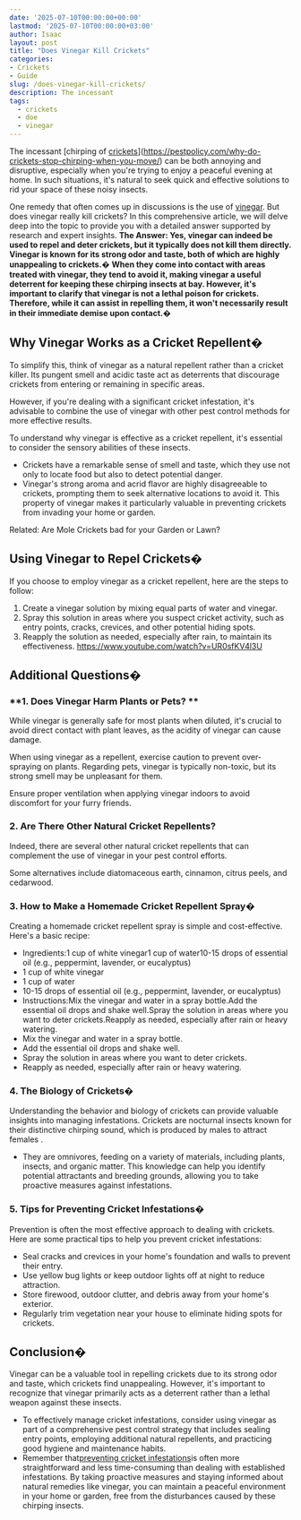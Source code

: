 ```yaml
---
date: '2025-07-10T00:00:00+00:00'
lastmod: '2025-07-10T00:00:00+03:00'
author: Isaac
layout: post
title: "Does Vinegar Kill Crickets"
categories:
- Crickets
- Guide
slug: /does-vinegar-kill-crickets/
description: The incessant
tags: 
  - crickets
  - doe
  - vinegar
---
```

The incessant
[chirping of [crickets](/posts/does-baking-acid-kill-crickets/)](https://pestpolicy.com/why-do-crickets-stop-chirping-when-you-move/)
can be both annoying and disruptive, especially when you're trying to enjoy a peaceful evening at home. In such situations, it's natural to seek quick and effective solutions to rid your space of these noisy insects.

One remedy that often comes up in discussions is the use of [vinegar](/posts/does-vinegar-kill-bed-bugs/). But does vinegar really kill crickets? In this comprehensive article, we will delve deep into the topic to provide you with a detailed answer supported by research and expert insights.
**The Answer: Yes, vinegar can indeed be used to repel and deter crickets, but it typically does not kill them directly. Vinegar is known for its strong odor and taste, both of which are highly unappealing to crickets.�**
**When they come into contact with areas treated with vinegar, they tend to avoid it, making vinegar a useful deterrent for keeping these chirping insects at bay. However, it's important to clarify that vinegar is not a lethal poison for crickets. Therefore, while it can assist in repelling them, it won't necessarily result in their immediate demise upon contact.�**
## **Why Vinegar Works as a Cricket Repellent�**
To simplify this, think of vinegar as a natural repellent rather than a cricket killer. Its pungent smell and acidic taste act as deterrents that discourage crickets from entering or remaining in specific areas.

However, if you're dealing with a significant cricket infestation, it's advisable to combine the use of vinegar with other pest control methods for more effective results.

To understand why vinegar is effective as a cricket repellent, it's essential to consider the sensory abilities of these insects.
- Crickets have a remarkable sense of smell and taste, which they use not only to locate food but also to detect potential danger.
- Vinegar's strong aroma and acrid flavor are highly disagreeable to crickets, prompting them to seek alternative locations to avoid it.
This property of vinegar makes it particularly valuable in preventing crickets from invading your home or garden.

Related:
Are Mole Crickets bad for your Garden or Lawn?
## **Using Vinegar to Repel Crickets�**
If you choose to employ vinegar as a cricket repellent, here are the steps to follow:
1. Create a vinegar solution by mixing equal parts of water and vinegar.
2. Spray this solution in areas where you suspect cricket activity, such as entry points, cracks, crevices, and other potential hiding spots.
3. Reapply the solution as needed, especially after rain, to maintain its effectiveness.
https://www.youtube.com/watch?v=UR0sfKV4l3U
## **Additional Questions�**
### **1. Does Vinegar Harm Plants or Pets? **
While vinegar is generally safe for most plants when diluted, it's crucial to avoid direct contact with plant leaves, as the acidity of vinegar can cause damage.

When using vinegar as a repellent, exercise caution to prevent over-spraying on plants. Regarding pets, vinegar is typically non-toxic, but its strong smell may be unpleasant for them.

Ensure proper ventilation when applying vinegar indoors to avoid discomfort for your furry friends.
### **2. Are There Other Natural Cricket Repellents?**
Indeed, there are several other natural cricket repellents that can complement the use of vinegar in your pest control efforts.

Some alternatives include diatomaceous earth, cinnamon, citrus peels, and cedarwood.
### **3. How to Make a Homemade Cricket Repellent Spray�**
Creating a homemade cricket repellent spray is simple and cost-effective. Here's a basic recipe:
- Ingredients:1 cup of white vinegar1 cup of water10-15 drops of essential oil (e.g., peppermint, lavender, or eucalyptus)
- 1 cup of white vinegar
- 1 cup of water
- 10-15 drops of essential oil (e.g., peppermint, lavender, or eucalyptus)
- Instructions:Mix the vinegar and water in a spray bottle.Add the essential oil drops and shake well.Spray the solution in areas where you want to deter crickets.Reapply as needed, especially after rain or heavy watering.
- Mix the vinegar and water in a spray bottle.
- Add the essential oil drops and shake well.
- Spray the solution in areas where you want to deter crickets.
- Reapply as needed, especially after rain or heavy watering.
### **4. The Biology of Crickets�**
Understanding the behavior and biology of crickets can provide valuable insights into managing infestations. Crickets are nocturnal insects known for their distinctive chirping sound, which is produced by males to
attract females
.
- They are omnivores, feeding on a variety of materials, including plants, insects, and organic matter.
This knowledge can help you identify potential attractants and breeding grounds, allowing you to take proactive measures against infestations.
### **5. Tips for Preventing Cricket Infestations�**
Prevention is often the most effective approach to dealing with crickets. Here are some practical tips to help you prevent cricket infestations:
- Seal cracks and crevices in your home's foundation and walls to prevent their entry.
- Use yellow bug lights or keep outdoor lights off at night to reduce attraction.
- Store firewood, outdoor clutter, and debris away from your home's exterior.
- Regularly trim vegetation near your house to eliminate hiding spots for crickets.
## **Conclusion�**
Vinegar can be a valuable tool in repelling crickets due to its strong odor and taste, which crickets find unappealing. However, it's important to recognize that vinegar primarily acts as a deterrent rather than a lethal weapon against these insects.
- To effectively manage cricket infestations, consider using vinegar as part of a comprehensive pest control strategy that includes sealing entry points, employing additional natural repellents, and practicing good hygiene and maintenance habits.
- Remember that[preventing cricket infestations](https://pestpolicy.com/how-do-you-silence-a-cricket/)is often more straightforward and less time-consuming than dealing with established infestations.
By taking proactive measures and staying informed about natural remedies like vinegar, you can maintain a peaceful environment in your home or garden, free from the disturbances caused by these chirping insects.
